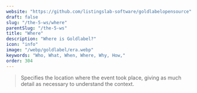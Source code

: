 ```yaml
---
website: "https://github.com/listingslab-software/goldlabelopensource"
draft: false
slug: "/the-5-ws/where"
parentSlug: "/the-5-ws"
title: "Where"
description: "Where is Goldlabel?"
icon: "info"
image: "/webp/goldlabel/era.webp"
keywords: "Who, What, When, Where, Why, How,"
order: 304
---
```


> Specifies the location where the event took place, giving as much detail as necessary to understand the context.
